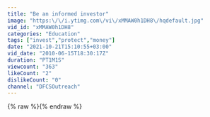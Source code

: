 ```yaml
---
title: "Be an informed investor"
image: "https:\/\/i.ytimg.com\/vi\/xMMAW0h1DH8\/hqdefault.jpg"
vid_id: "xMMAW0h1DH8"
categories: "Education"
tags: ["invest","protect","money"]
date: "2021-10-21T15:10:55+03:00"
vid_date: "2010-06-15T18:30:17Z"
duration: "PT1M1S"
viewcount: "363"
likeCount: "2"
dislikeCount: "0"
channel: "DFCSOutreach"
---
```

{% raw %}{% endraw %}
